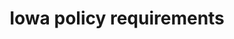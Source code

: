 ---
layout: layouts/resource.njk
title: Iowa policy requirements
filetype: link
url: https://hhs.iowa.gov/media/3917/download?inline
tags:
  - resource
  - supportive-relationships
description: Employee manual that outlines requirements and procedures for assessing youth safety and placement.
---